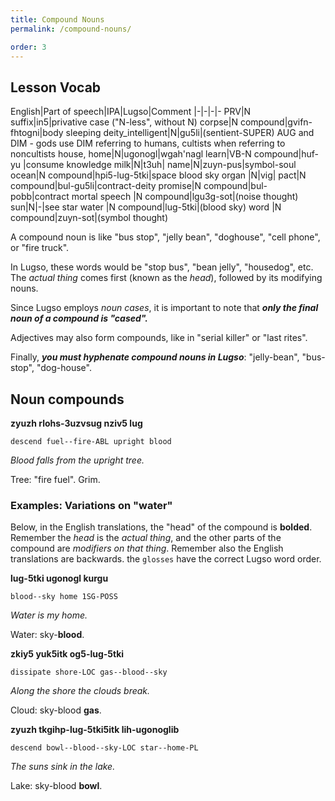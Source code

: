 ```yaml
---
title: Compound Nouns
permalink: /compound-nouns/

order: 3
---
```


## Lesson Vocab

English|Part of speech|IPA|Lugso|Comment
|-|-|-|-
PRV|N suffix|in5|privative case ("N-less", without N)
corpse|N compound|gvifn-fhtogni|body sleeping
deity_intelligent|N|gu5li|(sentient-SUPER) AUG and DIM - gods use DIM referring to humans, cultists when referring to noncultists
house, home|N|ugonogl|wgah'nagl
learn|VB-N compound|huf-yu |consume knowledge
milk|N|t3uh|
name|N|zuyn-pus|symbol-soul
ocean|N compound|hpi5-lug-5tki|space blood sky
organ |N|vig|
pact|N compound|bul-gu5li|contract-deity
promise|N compound|bul-pobb|contract mortal
speech |N compound|lgu3g-sot|(noise thought)
sun|N|-|see star
water |N compound|lug-5tki|(blood sky)
word |N compound|zuyn-sot|(symbol thought)

A compound noun is like "bus stop", "jelly bean", "doghouse", "cell phone", or "fire truck".

In Lugso, these words would be "stop bus", "bean jelly", "housedog", etc. The _actual thing_ comes first (known as the _head_), followed by its modifying nouns.

Since Lugso employs _noun cases_, it is important to note that _**only the final noun of a compound is "cased".**_

Adjectives may also form compounds, like in "serial killer" or "last rites".

Finally, _**you must hyphenate compound nouns in Lugso**_: "jelly-bean", "bus-stop", "dog-house".

## Noun compounds

**zyuzh rlohs-3uzvsug nziv5 lug**

`descend fuel--fire-ABL upright blood`

_Blood falls from the upright tree._

Tree: "fire fuel". Grim.

### Examples: Variations on "water"

Below, in the English translations, the "head" of the compound is **bolded**. Remember the _head_ is the _actual thing_, and the other parts of the compound are _modifiers on that thing_. Remember also the English translations are backwards. the `glosses` have the correct Lugso word order.

**lug-5tki ugonogl kurgu**

`blood--sky home 1SG-POSS`

_Water is my home._

Water: sky-**blood**.

**zkiy5 yuk5itk og5-lug-5tki**

`dissipate shore-LOC gas--blood--sky`

_Along the shore the clouds break._

Cloud: sky-blood **gas**.

**zyuzh tkgihp-lug-5tki5itk lih-ugonoglib**

`descend bowl--blood--sky-LOC star--home-PL`

_The suns sink in the lake._

Lake: sky-blood **bowl**.
